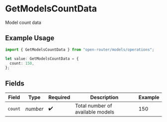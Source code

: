 # GetModelsCountData

Model count data

## Example Usage

```typescript
import { GetModelsCountData } from "open-router/models/operations";

let value: GetModelsCountData = {
  count: 150,
};
```

## Fields

| Field                            | Type                             | Required                         | Description                      | Example                          |
| -------------------------------- | -------------------------------- | -------------------------------- | -------------------------------- | -------------------------------- |
| `count`                          | *number*                         | :heavy_check_mark:               | Total number of available models | 150                              |